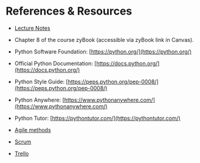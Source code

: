 # References & Resources

- [Lecture Notes](notes/m06lecture.pdf)

- Chapter 8 of the course zyBook (accessible via zyBook link in
  Canvas).

- Python Software Foundation: [https://python.org/](https://python.org/)
- Official Python Documentation: [https://docs.python.org/](https://docs.python.org/)
- Python Style Guide: [https://peps.python.org/pep-0008/](https://peps.python.org/pep-0008/)
- Python Anywhere: [https://www.pythonanywhere.com/](https://www.pythonanywhere.com/)
- Python Tutor: [https://pythontutor.com/](https://pythontutor.com/)

- [Agile methods](https://www.agilealliance.org/)
- [Scrum](https://www.scrum.org/)
- [Trello](https://trello.com/)


